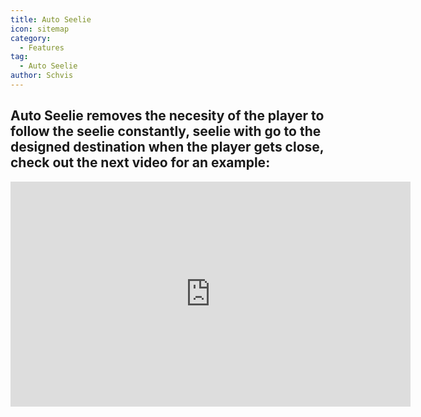 ```yaml
---
title: Auto Seelie
icon: sitemap
category:
  - Features
tag:
  - Auto Seelie
author: Schvis
---
```


## Auto Seelie removes the necesity of the player to follow the seelie constantly, seelie with go to the designed destination when the player gets close, check out the next video for an example:

<iframe width="640" height="360" src="https://www.youtube.com/embed/uETIJ4KS39M?list=PL5eI1Tb64p56g27qfYk7VuFTz4FK6YrKa" title="Korepi - Auto Seelie" frameborder="0" allow="accelerometer; autoplay; clipboard-write; encrypted-media; gyroscope; picture-in-picture; web-share" allowfullscreen></iframe>